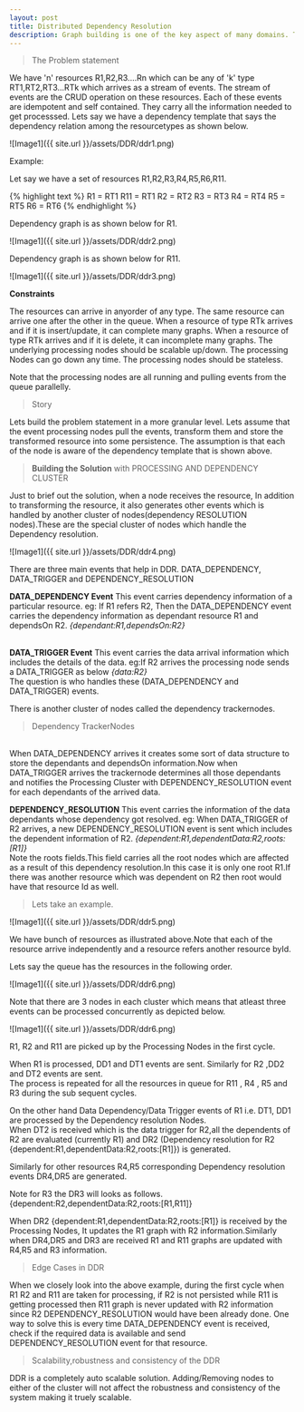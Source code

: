 ```yaml
---
layout: post
title: Distributed Dependency Resolution
description: Graph building is one of the key aspect of many domains. This post describes one of the solution to build these graph in a completely distributed way.
---
```


>The Problem statement

We have 'n' resources R1,R2,R3....Rn which can be any of 'k' type RT1,RT2,RT3...RTk which arrives as a stream of events. The stream of events are the CRUD operation on these resources. Each of these events are idempotent and self contained. They carry all the information needed to get processsed. Lets say we have a dependency template that says the dependency relation among the resourcetypes as shown below.

![Image1]({{ site.url }}/assets/DDR/ddr1.png)

Example:

Let say we have a set of resources R1,R2,R3,R4,R5,R6,R11. 

{% highlight text %}
R1 = RT1
R11 = RT1 
R2 = RT2 
R3 = RT3 
R4 = RT4 
R5 = RT5 
R6 = RT6
{% endhighlight %}

Dependency graph is as shown below for R1.

![Image1]({{ site.url }}/assets/DDR/ddr2.png)

Dependency graph is as shown below for R11.

![Image1]({{ site.url }}/assets/DDR/ddr3.png)

<b>Constraints</b>

<p>

The resources can arrive in anyorder of any type.
The same resource can arrive one after the other in the queue.
When a resource of type RTk arrives and if it is insert/update, it can complete many graphs.
When a resource of type RTk arrives and if it is delete, it can incomplete many graphs.
The underlying processing nodes should be scalable up/down.
The processing Nodes can go down any time.
The processing nodes should be stateless.

</p>

Note that the processing nodes are all running and pulling events from the queue parallelly.

> Story

Lets build the problem statement in a more granular level. Lets assume that the event processing nodes pull the events, transform them and store the transformed resource into some persistence. The assumption is that each of the node is aware of the dependency template that is shown above.


> <b>Building the Solution</b> with PROCESSING AND DEPENDENCY CLUSTER

Just to brief out the solution, when a node receives the resource, In addition to transforming the resource, it also generates other events which is handled by another cluster of nodes(dependency RESOLUTION nodes).These are the special cluster of nodes which handle the Dependency resolution.

![Image1]({{ site.url }}/assets/DDR/ddr4.png)

There are three main events that help in DDR.
DATA_DEPENDENCY, DATA_TRIGGER and DEPENDENCY_RESOLUTION
<br>

<b>DATA_DEPENDENCY Event</b>
This event carries dependency information of a particular resource. 
eg: If R1 refers R2, Then the DATA_DEPENDENCY event carries the dependency information as dependant resource R1 and dependsOn R2.
<i>{dependant:R1,dependsOn:R2}</i>

<br>
<b>DATA_TRIGGER Event</b>
This event carries the data arrival information which includes the details of the data.
eg:If R2 arrives the processing node sends a DATA_TRIGGER as below
<i>{data:R2}</i>
<br>
The question is who handles these (DATA_DEPENDENCY and DATA_TRIGGER) events.<br>

There is another cluster of nodes called the dependency trackernodes.

> Dependency TrackerNodes

<br>
When DATA_DEPENDENCY arrives it creates some sort of data structure to store the dependants and dependsOn information.Now when DATA_TRIGGER arrives the trackernode determines all those dependants and notifies the Processing Cluster with DEPENDENCY_RESOLUTION event for each dependants of the arrived data.

<b>DEPENDENCY_RESOLUTION</b>
This event carries the information of the data dependants whose dependency got resolved.
eg: When DATA_TRIGGER of R2 arrives, a new DEPENDENCY_RESOLUTION event is sent which includes the dependent information of R2.
<i>{dependent:R1,dependentData:R2,roots:[R1]}</i>
<br>Note the roots fields.This field carries all the root nodes which are affected as a result of this dependency resolution.In this case it is only one root R1.If there was another resource which was dependent on R2 then root would have that resource Id as well.

> Lets take an example.

![Image1]({{ site.url }}/assets/DDR/ddr5.png)

We have bunch of resources as illustrated above.Note that each of the resource arrive independently and a resource refers another resource byId.

Lets say the queue has the resources in the following order.

![Image1]({{ site.url }}/assets/DDR/ddr6.png)

Note that there are 3 nodes in each cluster which means that atleast three events can be processed concurrently as depicted below.

![Image1]({{ site.url }}/assets/DDR/ddr6.png)

R1, R2 and R11 are picked up by the Processing Nodes in the first cycle.
<p>
When R1 is processed, DD1 and DT1 events are sent.
Similarly for R2 ,DD2 and DT2 events are sent.
<br>
The process is repeated for all the resources in queue for R11 , R4 , R5 and R3 during the sub sequent cycles.
</p>

On the other hand Data Dependency/Data Trigger events of R1 i.e. DT1, DD1 are processed by the Dependency resolution Nodes.
<br>When DT2 is received which is the data trigger for R2,all the dependents of R2 are evaluated (currently R1) and DR2 (Dependency resolution for R2 {dependent:R1,dependentData:R2,roots:[R1]}) is generated.

Similarly for other resources R4,R5 corresponding  Dependency resolution events DR4,DR5 are generated.

Note for R3 the DR3 will looks as follows.
{dependent:R2,dependentData:R2,roots:[R1,R11]}

When DR2 {dependent:R1,dependentData:R2,roots:[R1]} is received by the Processing Nodes, It updates the R1 graph with R2 information.Similarly when DR4,DR5 and DR3 are received R1 and R11 graphs are updated with R4,R5 and R3 information.

>Edge Cases in DDR

When we closely look into the above example, during the first cycle when R1 R2 and R11 are taken for processing, if R2 is not persisted while R11 is getting processed then R11 graph is never updated with R2 information since R2 DEPENDENCY_RESOLUTION would have been already done.
One way to solve this is every time DATA_DEPENDENCY event is received, check if the required data is available and send DEPENDENCY_RESOLUTION event for that resource.

> Scalability,robustness and consistency of the DDR

DDR is a completely auto scalable solution. Adding/Removing nodes to either of the cluster will not affect the robustness and consistency of the system making it truely scalable.






